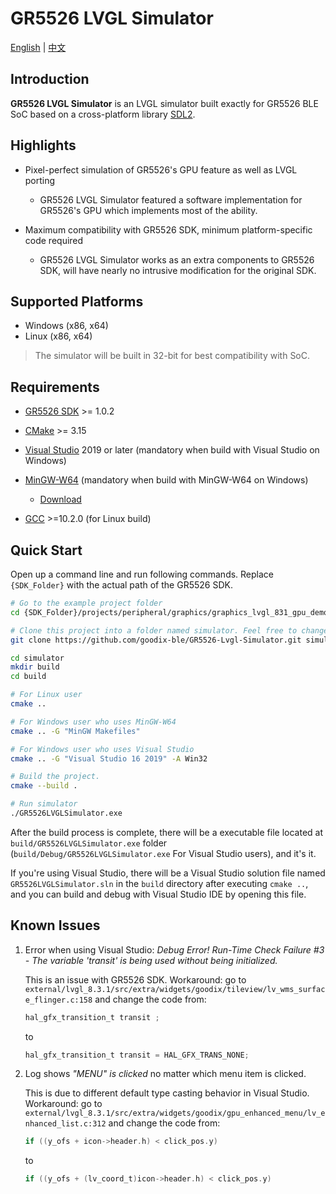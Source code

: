 # GR5526 LVGL Simulator

[English](./README_en.md) | [中文](./README.md)

## Introduction

**GR5526 LVGL Simulator** is an LVGL simulator built exactly for GR5526 BLE SoC based on a cross-platform library [SDL2](https://www.libsdl.org/).

## Highlights

 - Pixel-perfect simulation of GR5526's GPU feature as well as LVGL porting

    - GR5526 LVGL Simulator featured a software implementation for GR5526's GPU which implements most of the ability.

 - Maximum compatibility with GR5526 SDK, minimum platform-specific code required

    - GR5526 LVGL Simulator works as an extra components to GR5526 SDK, will have nearly no intrusive modification for the original SDK.

## Supported Platforms

 - Windows (x86, x64)
 - Linux (x86, x64)

> The simulator will be built in 32-bit for best compatibility with SoC.



## Requirements

- [GR5526 SDK](https://github.com/goodix-ble/GR5526.SDK) >= 1.0.2

 - [CMake](https://cmake.org/) >= 3.15

 - [Visual Studio](https://visualstudio.microsoft.com/) 2019 or later (mandatory when build with Visual Studio on Windows)

 - [MinGW-W64](https://www.mingw-w64.org/)  (mandatory when build with MinGW-W64 on Windows)

    - [Download](https://nchc.dl.sourceforge.net/project/mingw-w64/Toolchains%20targetting%20Win64/Personal%20Builds/mingw-builds/8.1.0/threads-posix/sjlj/x86_64-8.1.0-release-posix-sjlj-rt_v6-rev0.7z)

 - [GCC](https://gcc.gnu.org/) >=10.2.0 (for Linux build)

   

## Quick Start

Open up a command line and run following commands. Replace `{SDK_Folder}` with the actual path of the GR5526 SDK.

```bash
# Go to the example project folder
cd {SDK_Folder}/projects/peripheral/graphics/graphics_lvgl_831_gpu_demo

# Clone this project into a folder named simulator. Feel free to change the folder name
git clone https://github.com/goodix-ble/GR5526-Lvgl-Simulator.git simulator

cd simulator
mkdir build
cd build

# For Linux user
cmake ..

# For Windows user who uses MinGW-W64
cmake .. -G "MinGW Makefiles"

# For Windows user who uses Visual Studio
cmake .. -G "Visual Studio 16 2019" -A Win32

# Build the project.
cmake --build .

# Run simulator
./GR5526LVGLSimulator.exe
```

After the build process is complete, there will be a executable file located at `build/GR5526LVGLSimulator.exe` folder (`build/Debug/GR5526LVGLSimulator.exe` For Visual Studio users), and it's it.

If you're using Visual Studio, there will be a Visual Studio solution file named `GR5526LVGLSimulator.sln` in the `build` directory after executing `cmake ..`, and you can build and debug with Visual Studio IDE by opening this file.



## Known Issues

1. Error when using Visual Studio: *Debug Error! Run-Time Check Failure #3 - The variable 'transit' is being used without being initialized.*

    This is an issue with GR5526 SDK.
    Workaround: go to `external/lvgl_8.3.1/src/extra/widgets/goodix/tileview/lv_wms_surface_flinger.c:158` and change the code from:

    ```c
    hal_gfx_transition_t transit ;
    ```

    to

    ```c
    hal_gfx_transition_t transit = HAL_GFX_TRANS_NONE;
    ```



2. Log shows *"MENU" is clicked* no matter which menu item is clicked.

    This is due to different default type casting behavior in Visual Studio.
    Workaround: go to `external/lvgl_8.3.1/src/extra/widgets/goodix/gpu_enhanced_menu/lv_enhanced_list.c:312` and change the code from:

    ```c
    if ((y_ofs + icon->header.h) < click_pos.y)
    ```

    to

    ```c
    if ((y_ofs + (lv_coord_t)icon->header.h) < click_pos.y)
    ```